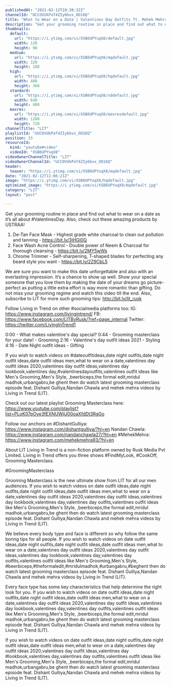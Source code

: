 ```yaml
---
publishedAt: "2021-02-12T10:20:32Z"
channelId: "UCCOVUkPaT4ZIy6bvx_OO16Q"
title: "What to Wear on a Date | Valentines Day Outfits ft. Mehek Mehra | Grooming Masterclass Ep17"
description: "Get your grooming routine in place and find out what to wear on a date as it’s all about #ValentinesDay. Also, check out these amazing products by USTRAA!\n1. De-Tan Face Mask - Highest grade white charcoal to clean out pollution and tanning - https://bit.ly/3jHGI0Q\n2. Face Wash Acne Control - Double power of Neem & Charcoal for thorough cleansing -  https://bit.ly/2MY5wWs\n3. Chrome Trimmer - Self-sharpening, T-shaped blades for perfecting any beard style you want -  https://bit.ly/2Z9CbL5\n\nWe are sure you want to make this date unforgettable and also with an everlasting impression. It’s a chance to show up well.\nShow your special someone that you love them by making the date of your dreams go picture-perfect as putting a little extra effort is way more romantic than gifting. Do not miss your grooming regime and watch this video till the end. Also, subscribe to LIT for more such grooming tips: http://bit.ly/lit_rusk\n\nFollow Living in Trend on other #socialmedia platforms too:\nIG: https://www.instagram.com/livingintrend/\nFB: https://www.facebook.com/LITByRusk/?ref=page_internal \nTwitter: https://twitter.com/LivingInTrend1\n\n0:00 - What makes valentine's day special?\n0:44 - Grooming masterclass for your date! - Grooming\n2:16 - Valentine's day outfit ideas 2021 - Styling\n4:16 - Date Night outfit ideas - Gifting\n\n\nIf you wish to watch videos on #dateoutfitideas,date night outfits,date night outfit ideas,date outfit ideas men,what to wear on a date,valentines day outfit ideas 2020,valentines day outfit ideas,valentines day lookbook,valentines day,#valentinesdayoutfits,valentines outfit ideas like Men's Grooming,Men's Style, ,beerbiceps,the formal edit,mridul madhok,urbangabru,be ghent then do watch latest grooming masterclass episode feat. Dishant Gulliya,Nandan Chawla and mehek mehra videos by Living in Trend (LIT).\n\nCheck out our latest playlist Grooming Masterclass here: https://www.youtube.com/playlist?list=PLoK07pOye3fEXNUWjlJ00oaXfdDt3RgGo\n\nFollow our anchors on\n#DishantGulliya: https://www.instagram.com/dishantgulliya/?hl=en\nNandan Chawla: https://www.instagram.com/nandanchawla27/?hl=en\n#MehekMehra: https://www.instagram.com/mehekmehra93/?hl=en\n\nAbout LIT\nLiving in Trend is a non-fiction platform owned by Rusk Media Pvt Limited. Living in Trend offers you three shows #FindMyLook, #CookOff, Grooming Masterclass.\n\n#GroomingMasterclass\n\nGrooming Masterclass is the new ultimate show from LIT for all our men audiences. If you wish to watch videos on date outfit ideas,date night outfits,date night outfit ideas,date outfit ideas men,what to wear on a date,valentines day outfit ideas 2020,valentines day outfit ideas,valentines day lookbook,valentines day,valentines day outfits,valentines outfit ideas like Men's Grooming,Men's Style, ,beerbiceps,the formal edit,mridul madhok,urbangabru,be ghent then do watch latest grooming masterclass episode feat. Dishant Gulliya,Nandan Chawla and mehek mehra videos by Living in Trend (LIT).\n\nWe believe every body type and face is different so why follow the same boring tips for all people. If you wish to watch videos on date outfit ideas,date night outfits,date night outfit ideas,date outfit ideas men,what to wear on a date,valentines day outfit ideas 2020,valentines day outfit ideas,valentines day lookbook,valentines day,valentines day outfits,valentines outfit ideas like Men's Grooming,Men's Style, #beerbiceps,#theformaledit,#mridulmadhok,#urbangabru,#beghent then do watch latest grooming masterclass episode feat. Dishant Gulliya,Nandan Chawla and mehek mehra videos by Living in Trend (LIT).\n\nEvery face type has some key characteristics that help determine the right look for you. If you wish to watch videos on date outfit ideas,date night outfits,date night outfit ideas,date outfit ideas men,what to wear on a date,valentines day outfit ideas 2020,valentines day outfit ideas,valentines day lookbook,valentines day,valentines day outfits,valentines outfit ideas like Men's Grooming,Men's Style, ,beerbiceps,the formal edit,mridul madhok,urbangabru,be ghent then do watch latest grooming masterclass episode feat. Dishant Gulliya,Nandan Chawla and mehek mehra videos by Living in Trend (LIT).\n\nIf you wish to watch videos on date outfit ideas,date night outfits,date night outfit ideas,date outfit ideas men,what to wear on a date,valentines day outfit ideas 2020,valentines day outfit ideas,valentines day #lookbook,valentines day,valentines day outfits,valentines outfit ideas like Men's Grooming,Men's Style, ,beerbiceps,the formal edit,mridul madhok,urbangabru,be ghent then do watch latest grooming masterclass episode feat. Dishant Gulliya,Nandan Chawla and mehek mehra videos by Living in Trend (LIT)."
thumbnails:
  default:
    url: "https://i.ytimg.com/vi/XSB6UPYuqX8/default.jpg"
    width: 120
    height: 90
  medium:
    url: "https://i.ytimg.com/vi/XSB6UPYuqX8/mqdefault.jpg"
    width: 320
    height: 180
  high:
    url: "https://i.ytimg.com/vi/XSB6UPYuqX8/hqdefault.jpg"
    width: 480
    height: 360
  standard:
    url: "https://i.ytimg.com/vi/XSB6UPYuqX8/sddefault.jpg"
    width: 640
    height: 480
  maxres:
    url: "https://i.ytimg.com/vi/XSB6UPYuqX8/maxresdefault.jpg"
    width: 1280
    height: 720
channelTitle: "LIT"
playlistId: "UUCOVUkPaT4ZIy6bvx_OO16Q"
position: 33
resourceId:
  kind: "youtube#video"
  videoId: "XSB6UPYuqX8"
videoOwnerChannelTitle: "LIT"
videoOwnerChannelId: "UCCOVUkPaT4ZIy6bvx_OO16Q"
header:
  teaser: "https://i.ytimg.com/vi/XSB6UPYuqX8/mqdefault.jpg"
date: "2021-02-12T11:06:21Z"
image: "https://i.ytimg.com/vi/XSB6UPYuqX8/hqdefault.jpg"
optimized_image: "https://i.ytimg.com/vi/XSB6UPYuqX8/mqdefault.jpg"
category: "LIT"
layout: "post"

---
```

Get your grooming routine in place and find out what to wear on a date as it’s all about #ValentinesDay. Also, check out these amazing products by USTRAA!
1. De-Tan Face Mask - Highest grade white charcoal to clean out pollution and tanning - https://bit.ly/3jHGI0Q
2. Face Wash Acne Control - Double power of Neem & Charcoal for thorough cleansing -  https://bit.ly/2MY5wWs
3. Chrome Trimmer - Self-sharpening, T-shaped blades for perfecting any beard style you want -  https://bit.ly/2Z9CbL5

We are sure you want to make this date unforgettable and also with an everlasting impression. It’s a chance to show up well.
Show your special someone that you love them by making the date of your dreams go picture-perfect as putting a little extra effort is way more romantic than gifting. Do not miss your grooming regime and watch this video till the end. Also, subscribe to LIT for more such grooming tips: http://bit.ly/lit_rusk

Follow Living in Trend on other #socialmedia platforms too:
IG: https://www.instagram.com/livingintrend/
FB: https://www.facebook.com/LITByRusk/?ref=page_internal 
Twitter: https://twitter.com/LivingInTrend1

0:00 - What makes valentine's day special?
0:44 - Grooming masterclass for your date! - Grooming
2:16 - Valentine's day outfit ideas 2021 - Styling
4:16 - Date Night outfit ideas - Gifting


If you wish to watch videos on #dateoutfitideas,date night outfits,date night outfit ideas,date outfit ideas men,what to wear on a date,valentines day outfit ideas 2020,valentines day outfit ideas,valentines day lookbook,valentines day,#valentinesdayoutfits,valentines outfit ideas like Men's Grooming,Men's Style, ,beerbiceps,the formal edit,mridul madhok,urbangabru,be ghent then do watch latest grooming masterclass episode feat. Dishant Gulliya,Nandan Chawla and mehek mehra videos by Living in Trend (LIT).

Check out our latest playlist Grooming Masterclass here: https://www.youtube.com/playlist?list=PLoK07pOye3fEXNUWjlJ00oaXfdDt3RgGo

Follow our anchors on
#DishantGulliya: https://www.instagram.com/dishantgulliya/?hl=en
Nandan Chawla: https://www.instagram.com/nandanchawla27/?hl=en
#MehekMehra: https://www.instagram.com/mehekmehra93/?hl=en

About LIT
Living in Trend is a non-fiction platform owned by Rusk Media Pvt Limited. Living in Trend offers you three shows #FindMyLook, #CookOff, Grooming Masterclass.

#GroomingMasterclass

Grooming Masterclass is the new ultimate show from LIT for all our men audiences. If you wish to watch videos on date outfit ideas,date night outfits,date night outfit ideas,date outfit ideas men,what to wear on a date,valentines day outfit ideas 2020,valentines day outfit ideas,valentines day lookbook,valentines day,valentines day outfits,valentines outfit ideas like Men's Grooming,Men's Style, ,beerbiceps,the formal edit,mridul madhok,urbangabru,be ghent then do watch latest grooming masterclass episode feat. Dishant Gulliya,Nandan Chawla and mehek mehra videos by Living in Trend (LIT).

We believe every body type and face is different so why follow the same boring tips for all people. If you wish to watch videos on date outfit ideas,date night outfits,date night outfit ideas,date outfit ideas men,what to wear on a date,valentines day outfit ideas 2020,valentines day outfit ideas,valentines day lookbook,valentines day,valentines day outfits,valentines outfit ideas like Men's Grooming,Men's Style, #beerbiceps,#theformaledit,#mridulmadhok,#urbangabru,#beghent then do watch latest grooming masterclass episode feat. Dishant Gulliya,Nandan Chawla and mehek mehra videos by Living in Trend (LIT).

Every face type has some key characteristics that help determine the right look for you. If you wish to watch videos on date outfit ideas,date night outfits,date night outfit ideas,date outfit ideas men,what to wear on a date,valentines day outfit ideas 2020,valentines day outfit ideas,valentines day lookbook,valentines day,valentines day outfits,valentines outfit ideas like Men's Grooming,Men's Style, ,beerbiceps,the formal edit,mridul madhok,urbangabru,be ghent then do watch latest grooming masterclass episode feat. Dishant Gulliya,Nandan Chawla and mehek mehra videos by Living in Trend (LIT).

If you wish to watch videos on date outfit ideas,date night outfits,date night outfit ideas,date outfit ideas men,what to wear on a date,valentines day outfit ideas 2020,valentines day outfit ideas,valentines day #lookbook,valentines day,valentines day outfits,valentines outfit ideas like Men's Grooming,Men's Style, ,beerbiceps,the formal edit,mridul madhok,urbangabru,be ghent then do watch latest grooming masterclass episode feat. Dishant Gulliya,Nandan Chawla and mehek mehra videos by Living in Trend (LIT).